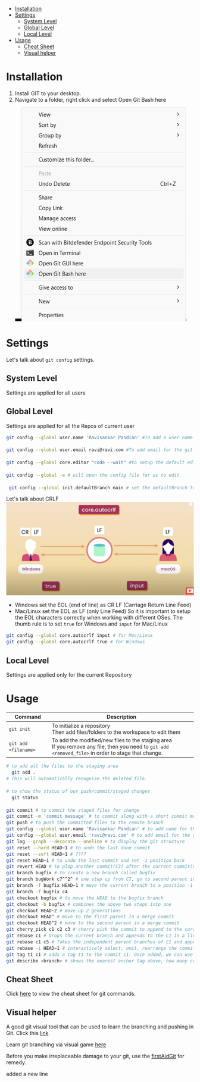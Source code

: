 - [Installation](#installation)
- [Settings](#settings)
  - [System Level](#system-level)
  - [Global Level](#global-level)
  - [Local Level](#local-level)
- [Usage](#usage)
  - [Cheat Sheet](#cheat-sheet)
  - [Visual helper](#visual-helper)


# Installation
1. Install GIT to your desktop.
2. Navigate to a folder, right click and select Open Git Bash here
   ![alt text](images/gitbash.png)

# Settings
Let's talk about `git config` settings. 
## System Level 
Settings are applied for all users

## Global Level
Settings are applied for all the Repos of current user
```bash
git config --global user.name 'Ravisankar Pandian' #To add a user name for the git application.

git config --global user.email ravi@ravi.com #To add email for the git application 

git config --global core.editor "code --wait" #to setup the default editor as vscode. the --wait flag is to keep the window open until we close it

git config --global -e # will open the config file for us to edit

 git config --global init.defaultBranch main # set the defaultBranch to Main
```


Let's talk about CRLF
![alt text](images/crlf.png)
* Windows set the EOL (end of line) as CR LF (Carriage Return Line Feed)
* Mac/Linux set the EOL as LF (only Line Feed)
So it is important to setup the EOL characters correctly when working with different OSes. 
The thumb rule is to set `true` for Windows and `input` for Mac/Linux
```bash
git config --global core.autocrlf input # for Mac/Linux
git config --global core.autocrlf true # for Windows
```
## Local Level
Settings are applied only for the current Repository


# Usage
|Command|Description|
|-|-|
`git init`            | To initialize a repository <br> Then add files/folders to the workspace to edit them
`git add <filename>`  | To add the modified/new files to the staging area <br> If you remove any file, then you need to `git add <removed_file>` in order to stage that change.


```bash
# to add all the files to the staging area
  git add . 
# This will automatically recognize the deleted file.

# to show the status of our push/commit/staged changes
  git status 

git commit # to commit the staged files for change
git commit -m 'commit message' # to commit along with a short commit message
git push # to push the committed files to the remote branch
git config --global user.name 'Ravisankar Pandian' # to add name for the github?
git config --global user.email 'ravi@ravi.com' # to add email for the github?
git log --graph --decorate --oneline # to display the git structure
git reset --hard HEAD~1 # to undo the last done commit
git reset --soft HEAD~1 # ????
git reset HEAD~1 # to undo the last commit and set -1 position back
git revert HEAD # to plop another commit(C3) after the current commit(C2), but this C3 will be a replica of C1
git branch bugfix # to create a new branch called bugfix
git branch bugWork c7^^2^ # one step up from C7, go to second parent in merge commit, then one step up, then create a branch called bugWork
git branch -f bugfix HEAD~1 # move the current branch to a position -1 from HEAD
git branch -f bugFix c4
git checkout bugfix # to move the HEAD to the bugfix branch
git checkout -b bugfix # combines the above two steps into one
git checkout HEAD~2 # move up 2 generations
git checkout HEAD^ # move to the first parent in a merge commit
git checkout HEAD^2 # move to the second parent in a merge commit
git cherry_pick c1 c2 c3 # cherry pick the commit to append to the current HEAD position
git rebase c1 # Drops the current branch and appends to the C1 in a linear way.
git rebase c1 c5 # Takes the independent parent branches of C1 and appends it to the C5
git rebase -i HEAD~1 # interactively select, omit, rearrange the commits to rebase.
git tag t1 c1 # adds a tag t1 to the commit c1. Once added, we can use tags and commits interchangeably
git describe <branch> # shows the nearest anchor tag above, how many commits is current head is ahead of it, and the current head's hash.
```
## Cheat Sheet
Click [here](resources/git.pdf) to view the cheat sheet for git commands.

## Visual helper
A good git visual tool that can be used to learn the branching and pushing in Git. Click this [link](https://git-school.github.io/visualizing-git/#free-remote)

Learn git branching via visual game [here](https://learngitbranching.js.org/)

Before you make irreplaceable damage to your git, use the [firstAidGit](https://firstaidgit.io/#/) for remedy.

added a new line